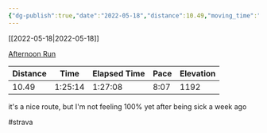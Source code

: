```yaml
---
{"dg-publish":true,"date":"2022-05-18","distance":10.49,"moving_time":"1:25:14","elapsed_time":"1:27:08","pace":"8:07","total_elevation_gain":1192,"url":"https://www.strava.com/activities/7165987113","permalink":"/01-personal/strava/2022-05-18-afternoon-run/","dgPassFrontmatter":true}
---
```



[[2022-05-18\|2022-05-18]]

[Afternoon Run](https://www.strava.com/activities/7165987113)

| Distance | Time    | Elapsed Time | Pace | Elevation |
| -------- | ------- | ------------ | ---- | --------- |
| 10.49    | 1:25:14 | 1:27:08      | 8:07 | 1192      |


it's a nice route, but I'm not feeling 100% yet after being sick a week ago

#strava
